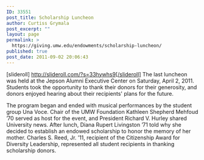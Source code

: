 ```yaml
---
ID: 33551
post_title: Scholarship Luncheon
author: Curtiss Grymala
post_excerpt: ""
layout: page
permalink: >
  https://giving.umw.edu/endowments/scholarship-luncheon/
published: true
post_date: 2011-09-02 20:06:43
---
```

[slideroll] http://slideroll.com/?s=33hywhs9[/slideroll] The last luncheon was held at the Jepson Alumni Executive Center on Saturday, April 2, 2011. Students took the opportunity to thank their donors for their generosity, and donors enjoyed hearing about their recipients' plans for the future.

The program began and ended with musical performances by the student group Una Voce. Chair of the UMW Foundation Kathleen Shepherd Mehfoud ’70 served as host for the event, and President Richard V. Hurley shared University news. After lunch, Diana Rupert Livingston ’71 told why she decided to establish an endowed scholarship to honor the memory of her mother. Charles S. Reed, Jr. ’11, recipient of the Citizenship Award for Diversity Leadership, represented all student recipients in thanking scholarship donors.